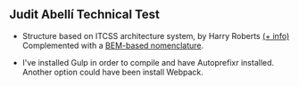## Judit Abellí Technical Test


- Structure based on ITCSS architecture system, by Harry Roberts [(+ info)](https://www.xfive.co/blog/itcss-scalable-maintainable-css-architecture/)
Complemented with a [BEM-based nomenclature](http://getbem.com/).

- I've installed Gulp in order to compile and have Autoprefixr installed. Another option could have been install Webpack. 
 





